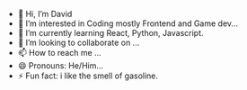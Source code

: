 - 👋 Hi, I’m David
- 👀 I’m interested in Coding mostly Frontend and Game dev...
- 🌱 I’m currently learning React, Python, Javascript.
- 💞️ I’m looking to collaborate on ...
- 📫 How to reach me ...
- 😄 Pronouns: He/Him...
- ⚡ Fun fact: i like the smell of gasoline.

<!---
RekiDaveed/RekiDaveed is a ✨ special ✨ repository because its `README.md` (this file) appears on your GitHub profile.
You can click the Preview link to take a look at your changes.
--->
